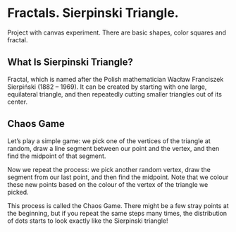 # Fractals. Sierpinski Triangle.
Project with canvas experiment. There are basic shapes, color squares and fractal.

## What Is Sierpinski Triangle?
Fractal, which is named after the Polish mathematician
Wacław Franciszek Sierpiński (1882 – 1969). It can be created by starting with one large, equilateral triangle, and then repeatedly cutting smaller triangles out of its center.
## Chaos Game
Let’s play a simple game: we pick one of the vertices of the triangle at random, draw a line segment between our point and the vertex, and then find the midpoint of that segment.

Now we repeat the process: we pick another random vertex, draw the segment from our last point, and then find the midpoint. Note that we colour these new points based on the colour of the vertex of the triangle we picked.

This process is called the Chaos Game. There might be a few stray points at the beginning, but if you repeat the same steps many times, the distribution of dots starts to look exactly like the Sierpinski triangle!
